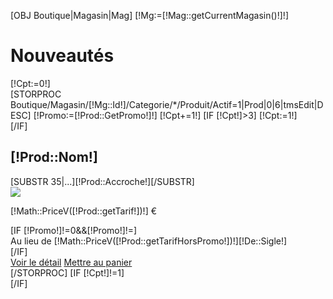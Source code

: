 [OBJ Boutique|Magasin|Mag]
[!Mg:=[!Mag::getCurrentMagasin()!]!]
<div class="row">
	<div class="Titre"><h1>Nouveautés</h1></div>
	<div class="SelectionProduits">
		[!Cpt:=0!]
		<div class="ListeProduitsCat row">
			[STORPROC Boutique/Magasin/[!Mg::Id!]/Categorie/*/Produit/Actif=1|Prod|0|6|tmsEdit|DESC]
				[!Promo:=[!Prod::GetPromo!]!]
				[!Cpt+=1!]
				[IF [!Cpt!]>3]
					[!Cpt:=1!]
					</div>
					<div class="ListeProduitsCat row" >
				[/IF]
				<div class="col-md-4">
					<div class="NomProduit"><h2>[!Prod::Nom!]</h2></div>
					<div class="AccrocheProduit">[SUBSTR 35|...][!Prod::Accroche!][/SUBSTR]	</div>
					<a href="/[!Prod::getUrl!]" title="[!Utils::noHtml([!Prod::Description!])!]">
						<img src="/[!Prod::Image!].mini.215x174.jpg" />
					</a>
					<div class="LesDetails">
						<div class="Details">
							<p class="Tarif">[!Math::PriceV([!Prod::getTarif!])!] €</p>
							[IF [!Promo!]!=0&&[!Promo!]!=]
								<div id="tarifNonPromo">Au lieu de <span class="barre">[!Math::PriceV([!Prod::getTarifHorsPromo!])!][!De::Sigle!]</span></div>
							[/IF]
						</div>
						<div class="DetailsSous">
							<a href="/[!Prod::getUrl!]" title="[!Prod::Nom!]" class="loupelien" >Voir le détail</a>
							<a href="/[!Prod::getUrl!]#Qte" title="Panier" class="panierliste">Mettre au panier</a>
						</div>
					</div>
				</div>
			[/STORPROC]
			[IF [!Cpt!]!=1]</div>[/IF]
		</div>
	</div>
</div>
